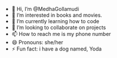 - 👋 Hi, I’m @MedhaGollamudi
- 👀 I’m interested in books and movies. 
- 🌱 I’m currently learning how to code
- 💞️ I’m looking to collaborate on projects
- 📫 How to reach me is my phone number
- 😄 Pronouns: she/her
- ⚡ Fun fact: i have a dog named, Yoda

<!---
MedhaGollamudi/MedhaGollamudi is a ✨ special ✨ repository because its `README.md` (this file) appears on your GitHub profile.
You can click the Preview link to take a look at your changes.
--->

